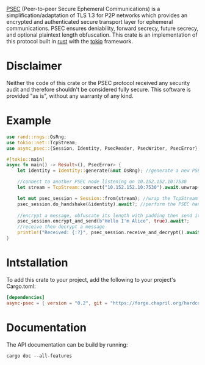 [PSEC](https://github.com/hardcore-sushi/PSEC) (Peer-to-peer Secure Ephemeral Communications) is a simplification/adaptation of TLS 1.3 for P2P networks which provides an encrypted and authenticated secure transport layer for ephemeral communications. PSEC ensures deniability, forward secrecy, future secrecy, and optional plaintext length obfuscation. This crate is an implementation of this protocol built in [rust](https://www.rust-lang.org) with the [tokio](https://tokio.rs) framework.

# Disclaimer
Neither the code of this crate or the PSEC protocol received any security audit and therefore shouldn't be considered fully secure. This software is provided "as is", without any warranty of any kind.

# Example
```rust
use rand::rngs::OsRng;
use tokio::net::TcpStream;
use async_psec::{Session, Identity, PsecReader, PsecWriter, PsecError};

#[tokio::main]
async fn main() -> Result<(), PsecError> {
    let identity = Identity::generate(&mut OsRng); //generate a new PSEC identity

    //connect to another PSEC node listening on 10.152.152.10:7530
    let stream = TcpStream::connect("10.152.152.10:7530").await.unwrap();

    let mut psec_session = Session::from(stream); //wrap the TcpStream into a PSEC session
    psec_session.do_handshake(&identity).await?; //perform the PSEC handshake
    
    //encrypt a message, obfuscate its length with padding then send it
    psec_session.encrypt_and_send(b"Hello I'm Alice", true).await?;
    //receive then decrypt a message
    println!("Received: {:?}", psec_session.receive_and_decrypt().await?);
}
```

# Intstallation
To add this crate to your project, add the following to your project's Cargo.toml:
```toml
[dependencies]
async-psec = { version = "0.2", git = "https://forge.chapril.org/hardcoresushi/async-psec" }
```

# Documentation
The API documentation can be build by running:
```
cargo doc --all-features
```
